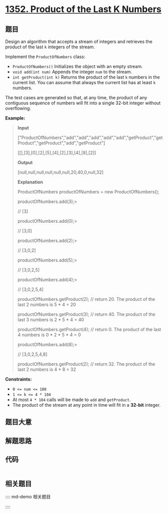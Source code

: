 # [1352. Product of the Last K Numbers](https://leetcode.com/problems/product-of-the-last-k-numbers)

## 题目

Design an algorithm that accepts a stream of integers and retrieves the
product of the last `k` integers of the stream.

Implement the `ProductOfNumbers` class:

  * `ProductOfNumbers()` Initializes the object with an empty stream.
  * `void add(int num)` Appends the integer `num` to the stream.
  * `int getProduct(int k)` Returns the product of the last `k` numbers in the current list. You can assume that always the current list has at least `k` numbers.

The test cases are generated so that, at any time, the product of any
contiguous sequence of numbers will fit into a single 32-bit integer without
overflowing.



**Example:**

> 
> 
> 
> 
> 
> **Input**
> 
> ["ProductOfNumbers","add","add","add","add","add","getProduct","getProduct","getProduct","add","getProduct"]
> 
> [[],[3],[0],[2],[5],[4],[2],[3],[4],[8],[2]]
> 
> 
> 
> **Output**
> 
> [null,null,null,null,null,null,20,40,0,null,32]
> 
> 
> 
> **Explanation**
> 
> ProductOfNumbers productOfNumbers = new ProductOfNumbers();
> 
> productOfNumbers.add(3);> 
> > 
> // [3]
> 
> productOfNumbers.add(0);> 
> > 
> // [3,0]
> 
> productOfNumbers.add(2);> 
> > 
> // [3,0,2]
> 
> productOfNumbers.add(5);> 
> > 
> // [3,0,2,5]
> 
> productOfNumbers.add(4);> 
> > 
> // [3,0,2,5,4]
> 
> productOfNumbers.getProduct(2); // return 20. The product of the last 2 numbers is 5 * 4 = 20
> 
> productOfNumbers.getProduct(3); // return 40. The product of the last 3 numbers is 2 * 5 * 4 = 40
> 
> productOfNumbers.getProduct(4); // return 0. The product of the last 4 numbers is 0 * 2 * 5 * 4 = 0
> 
> productOfNumbers.add(8);> 
> > 
> // [3,0,2,5,4,8]
> 
> productOfNumbers.getProduct(2); // return 32. The product of the last 2 numbers is 4 * 8 = 32 

**Constraints:**

  * `0 <= num <= 100`
  * `1 <= k <= 4 * 104`
  * At most `4 * 104` calls will be made to `add` and `getProduct`.
  * The product of the stream at any point in time will fit in a **32-bit** integer.


## 题目大意

## 解题思路

## 代码

```javascript

```

## 相关题目

:::: md-demo 相关题目

::::
